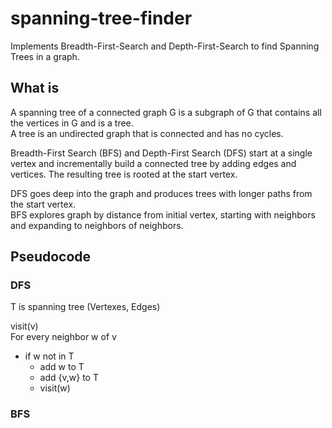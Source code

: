 # spanning-tree-finder
Implements Breadth-First-Search and Depth-First-Search to find Spanning Trees in a graph.  

## What is
A spanning tree of a connected graph G is a subgraph of G that contains all the vertices in G and is a tree.  
A tree is an undirected graph that is connected and has no cycles.  

Breadth-First Search (BFS) and Depth-First Search (DFS) start at a single vertex and incrementally build a connected tree
by adding edges and vertices.  The resulting tree is rooted at the start vertex.  

DFS goes deep into the graph and produces trees with longer paths from the start vertex.  
BFS explores graph by distance from initial vertex, starting with neighbors and expanding to neighbors of neighbors.  

## Pseudocode
### DFS
T is spanning tree (Vertexes, Edges)

visit(v)  
For every neighbor w of v  
  * if w not in T  
    * add w to T  
    * add {v,w} to T  
    * visit(w)  

### BFS
